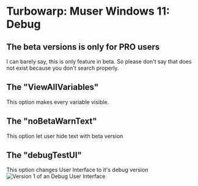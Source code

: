 # Turbowarp: Muser Windows 11: Debug
## The beta versions is only for PRO users
I can barely say, this is only feature in beta. So please don't say that does not exist because you don't search properly. 
## The "ViewAllVariables"
This option makes every variable visible.
## The "noBetaWarnText"
This option let user hide text with beta version 
## The "debugTestUI"
This option changes User Interface to it's debug version 
![Version 1 of an Debug User Interface](https://rupload-and-view.github.io/turbowarp/assets/image1.png)
